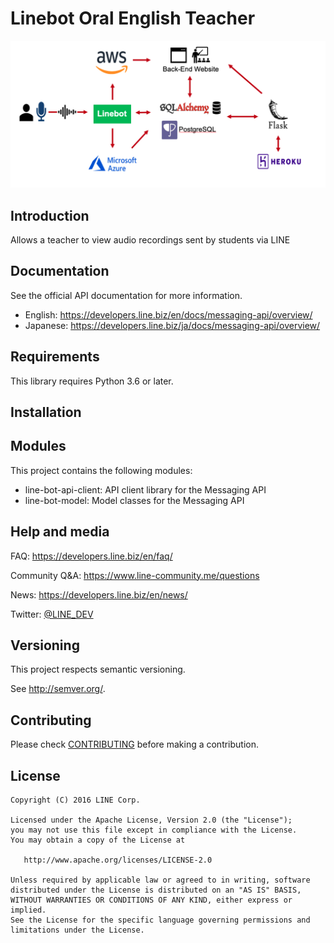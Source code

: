 # Linebot Oral English Teacher

![image](https://github.com/andy0427s/linebotTeacher/blob/main/imgs/Screen%20Shot%202022-10-09%20at%203.52.30%20PM.png)




## Introduction

Allows a teacher to view audio recordings sent by students via LINE

## Documentation

See the official API documentation for more information.

- English: https://developers.line.biz/en/docs/messaging-api/overview/
- Japanese: https://developers.line.biz/ja/docs/messaging-api/overview/


## Requirements

This library requires Python 3.6 or later.


## Installation




## Modules

This project contains the following modules:

 * line-bot-api-client: API client library for the Messaging API
 * line-bot-model: Model classes for the Messaging API






## Help and media
FAQ: https://developers.line.biz/en/faq/

Community Q&A: https://www.line-community.me/questions

News: https://developers.line.biz/en/news/

Twitter: [@LINE_DEV](https://twitter.com/LINE_DEV)


## Versioning

This project respects semantic versioning.

See http://semver.org/.


## Contributing

Please check [CONTRIBUTING](CONTRIBUTING.md) before making a contribution.


## License

    Copyright (C) 2016 LINE Corp.

    Licensed under the Apache License, Version 2.0 (the "License");
    you may not use this file except in compliance with the License.
    You may obtain a copy of the License at

       http://www.apache.org/licenses/LICENSE-2.0

    Unless required by applicable law or agreed to in writing, software
    distributed under the License is distributed on an "AS IS" BASIS,
    WITHOUT WARRANTIES OR CONDITIONS OF ANY KIND, either express or implied.
    See the License for the specific language governing permissions and
    limitations under the License.
